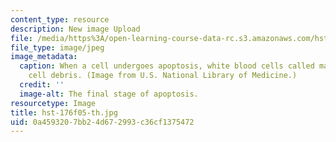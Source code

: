 ```yaml
---
content_type: resource
description: New image Upload
file: /media/https%3A/open-learning-course-data-rc.s3.amazonaws.com/hst-176-cellular-and-molecular-immunology-fall-2005/0a4593207bb24d672993c36cf1375472_hst-176f05-th.jpg
file_type: image/jpeg
image_metadata:
  caption: When a cell undergoes apoptosis, white blood cells called macrophages consume
    cell debris. (Image from U.S. National Library of Medicine.)
  credit: ''
  image-alt: The final stage of apoptosis.
resourcetype: Image
title: hst-176f05-th.jpg
uid: 0a459320-7bb2-4d67-2993-c36cf1375472
---
```

